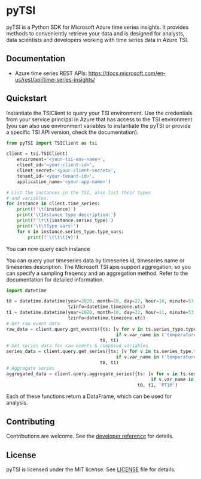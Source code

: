 # pyTSI

pyTSI is a Python SDK for Microsoft Azure time series insights. 
It provides methods to conveniently retrieve your data and is designed
for analysts, data scientists and developers working with time series 
data in Azure TSI.

## Documentation
- Azure time series REST APIs: <https://docs.microsoft.com/en-us/rest/api/time-series-insights/>

## Quickstart
Instantiate the TSIClient to query your TSI environment. Use the credentials 
from your service principal in Azure that has access to the TSI environment 
(you can also use environment variables to instantiate the pyTSI or provide 
a specific TSI API version, check the documentation).

```python
from pyTSI import TSIClient as tsi

client = tsi.TSIClient(
    enviroment='<your-tsi-env-name>',
    client_id='<your-client-id>',
    client_secret='<your-client-secret>',
    tenant_id='<your-tenant-id>',
    application_name='<your-app-name>')

# List the instances in the TSI, also list their types
# and variables.
for instance in client.time_series:
    print(f'\t{instance}')
    print('\tInstance type description:')
    print(f'\t\t{instance.series_type}')
    print('\t\tType vars:')
    for v in instance.series_type.type_vars:
        print(f'\t\t\t{v}')
```

You can now query each instance

You can query your timeseries data by timeseries id, timeseries name or timeseries 
description. The Microsoft TSI apis support aggregation, so you can specify a 
sampling freqency and an aggregation method. Refer to the documentation for detailed 
information.

```python
import datetime

t0 = datetime.datetime(year=2020, month=10, day=22, hour=10, minute=53, second=00,
                       tzinfo=datetime.timezone.utc)
t1 = datetime.datetime(year=2020, month=10, day=22, hour=11, minute=53, second=30,
                       tzinfo=datetime.timezone.utc)
# Get raw event data
raw_data = client.query.get_events({ts: [v for v in ts.series_type.type_vars
                                         if v.var_name in ('temperature', 'humidity')]},
                                   t0, t1)
# Get series data for raw events & composed variables
series_data = client.query.get_series({ts: [v for v in ts.series_type.type_vars
                                         if v.var_name in ('temperature', 'humidity', 'series_sum')]},
                                   t0, t1)
# Aggregate series
aggregated_data = client.query.aggregate_series({ts: [v for v in ts.series_type.type_vars
                                                      if v.var_name in ('temperature', 'EventCount')]},
                                                 t0, t1, 'PT1M')
```

Each of these functions return a DataFrame, which can be used for analysis.

## Contributing
Contributions are welcome. See the [developer reference](docs/source/developer.rst) 
for details.

## License
pyTSI is licensed under the MIT license. See [LICENSE](LICENSE.txt) file for details.
